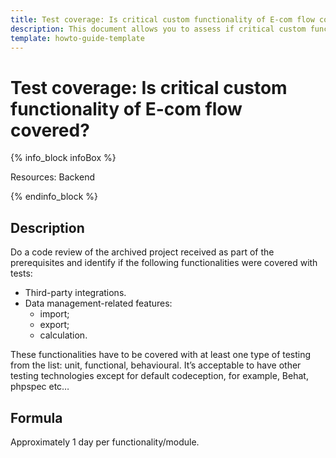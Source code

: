 ```yaml
---
title: Test coverage: Is critical custom functionality of E-com flow covered?
description: This document allows you to assess if critical custom functionality of E-com flow is covered with tests.
template: howto-guide-template
---
```


# Test coverage: Is critical custom functionality of E-com flow covered?

{% info_block infoBox %}

Resources: Backend

{% endinfo_block %}

## Description

Do a code review of the archived project received as part of the prerequisites and identify if the following functionalities
were covered with tests:
* Third-party integrations.
* Data management-related features:
    * import;
    * export;
    * calculation.

These functionalities have to be covered with at least one type of testing from the list: unit, functional, behavioural.
It’s acceptable to have other testing technologies except for default codeception, for example, Behat, phpspec etc…

## Formula

Approximately 1 day per functionality/module.
